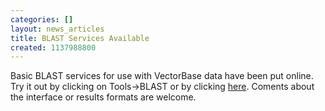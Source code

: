 ```yaml
---
categories: []
layout: news_articles
title: BLAST Services Available
created: 1137988800
---
```

Basic BLAST services for use with VectorBase data have been put online. Try it out by clicking on Tools->BLAST or by clicking <a href="/blast/">here</a>. Coments about the interface or results formats are welcome.
